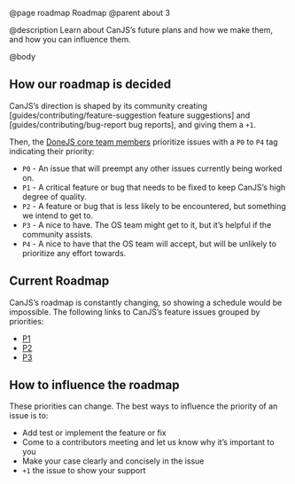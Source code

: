 @page roadmap Roadmap
@parent about 3

@description Learn about CanJS’s future plans and how we make them, and how you can influence them.

@body

## How our roadmap is decided

CanJS’s direction is shaped by its community creating [guides/contributing/feature-suggestion feature suggestions] and [guides/contributing/bug-report bug reports],
and giving them a `+1`.

Then, the [DoneJS core team members](http://donejs.com/About.html#section=section_Team) prioritize
issues with a `P0` to `P4` tag indicating their priority:

- `P0` - An issue that will preempt any other issues currently being worked on.
- `P1` - A critical feature or bug that needs to be fixed to keep CanJS’s high degree of quality.
- `P2` - A feature or bug that is less likely to be encountered, but something we intend to get to.
- `P3` - A nice to have. The OS team might get to it, but it’s helpful if the community assists.
- `P4` - A nice to have that the OS team will accept, but will be unlikely to prioritize any effort towards.




## Current Roadmap

CanJS’s roadmap is constantly changing, so showing a schedule would be impossible.
The following links to CanJS’s feature issues grouped by priorities:

 - [P1 ](https://github.com/search?q=org%3Acanjs+label%3Aenhancement+label%3AP1&ref=searchresults&state=open&type=Issues)
 - [P2 ](https://github.com/search?q=org%3Acanjs+label%3Aenhancement+label%3AP2&ref=searchresults&state=open&type=Issues)
 - [P3 ](https://github.com/search?q=org%3Acanjs+label%3Aenhancement+label%3AP3&ref=searchresults&state=open&type=Issues)


## How to influence the roadmap


These priorities can change.  The best ways to influence the priority of an issue is to:

 - Add test or implement the feature or fix
 - Come to a contributors meeting and let us know why it’s important to you
 - Make your case clearly and concisely in the issue
 - `+1` the issue to show your support
